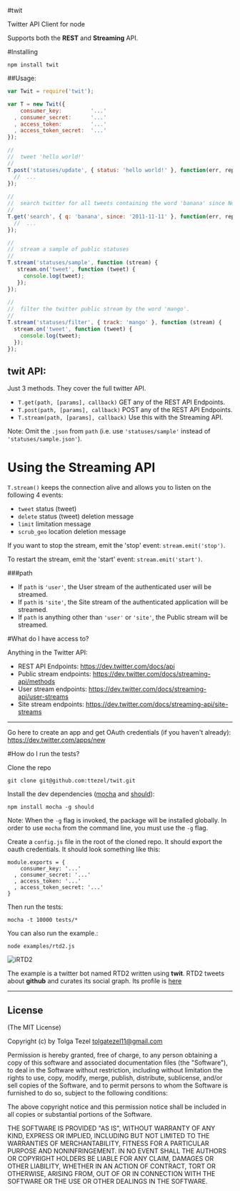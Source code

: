 #twit

Twitter API Client for node

Supports both the **REST** and **Streaming** API.

#Installing

```
npm install twit

```

##Usage:

```javascript
var Twit = require('twit');

var T = new Twit({
    consumer_key:         '...'
  , consumer_secret:      '...'
  , access_token:         '...'
  , access_token_secret:  '...'
});

//
//  tweet 'hello world!'
//
T.post('statuses/update', { status: 'hello world!' }, function(err, reply) {
  //  ...
});
      
//
//  search twitter for all tweets containing the word 'banana' since Nov. 11, 2011
//
T.get('search', { q: 'banana', since: '2011-11-11' }, function(err, reply) {
  //  ...
});

//
//  stream a sample of public statuses
//
T.stream('statuses/sample', function (stream) {
   stream.on('tweet', function (tweet) {
     console.log(tweet); 
   });
});
      
//
//  filter the twitter public stream by the word 'mango'. 
//
T.stream('statuses/filter', { track: 'mango' }, function (stream) {
  stream.on('tweet', function (tweet) {
    console.log(tweet);
  });
});

```

## twit API:

Just 3 methods. They cover the full twitter API.

* `T.get(path, [params], callback)`         GET any of the REST API Endpoints.
* `T.post(path, [params], callback)`        POST any of the REST API Endpoints.
* `T.stream(path, [params], callback)`      Use this with the Streaming API.

Note: Omit the `.json` from `path` (i.e. use `'statuses/sample'` instead of `'statuses/sample.json'`).

# Using the Streaming API

`T.stream()` keeps the connection alive and allows you to listen on the following 4 events:

* `tweet`            status (tweet)
* `delete`           status (tweet) deletion message
* `limit`            limitation message 
* `scrub_geo`        location deletion message

If you want to stop the stream, emit the 'stop' event: `stream.emit('stop')`.

To restart the stream, emit the 'start' event: `stream.emit('start')`.

###path


* If `path` is `'user'`, the User stream of the authenticated user will be streamed.
* If `path` is `'site'`, the Site stream of the authenticated application will be streamed.
* If `path` is anything other than `'user'` or `'site'`, the Public stream will be streamed.

#What do I have access to?

Anything in the Twitter API:

* REST API Endpoints:       https://dev.twitter.com/docs/api
* Public stream endpoints:  https://dev.twitter.com/docs/streaming-api/methods
* User stream endpoints:    https://dev.twitter.com/docs/streaming-api/user-streams
* Site stream endpoints:    https://dev.twitter.com/docs/streaming-api/site-streams

-------

Go here to create an app and get OAuth credentials (if you haven't already): https://dev.twitter.com/apps/new


#How do I run the tests?

Clone the repo

```
git clone git@github.com:ttezel/twit.git
```

Install the dev dependencies ([mocha](https://github.com/visionmedia/mocha) and [should](https://github.com/visionmedia/should.js)):

```
npm install mocha -g should
```

Note: When the `-g` flag is invoked, the package will be installed globally. In order to use `mocha` from the command line, you must use the `-g` flag.

Create a `config.js` file in the root of the cloned repo. It should export the oauth credentials. It should look something like this:

```
module.exports = {
    consumer_key: '...'
  , consumer_secret: '...'
  , access_token: '...'
  , access_token_secret: '...'
}
```

Then run the tests:

```
mocha -t 10000 tests/*
```

You can also run the example.:

```
node examples/rtd2.js
```

![iRTD2](https://twimg0-a.akamaihd.net/profile_images/1606932914/robot-icon.png)

The example is a twitter bot named RTD2 written using **twit**. RTD2 tweets about **github** and curates its social graph. Its profile is [here](https://twitter.com/#!/iRTD2)

-------

## License 

(The MIT License)

Copyright (c) by Tolga Tezel <tolgatezel11@gmail.com>

Permission is hereby granted, free of charge, to any person obtaining a copy
of this software and associated documentation files (the "Software"), to deal
in the Software without restriction, including without limitation the rights
to use, copy, modify, merge, publish, distribute, sublicense, and/or sell
copies of the Software, and to permit persons to whom the Software is
furnished to do so, subject to the following conditions:

The above copyright notice and this permission notice shall be included in
all copies or substantial portions of the Software.

THE SOFTWARE IS PROVIDED "AS IS", WITHOUT WARRANTY OF ANY KIND, EXPRESS OR
IMPLIED, INCLUDING BUT NOT LIMITED TO THE WARRANTIES OF MERCHANTABILITY,
FITNESS FOR A PARTICULAR PURPOSE AND NONINFRINGEMENT. IN NO EVENT SHALL THE
AUTHORS OR COPYRIGHT HOLDERS BE LIABLE FOR ANY CLAIM, DAMAGES OR OTHER
LIABILITY, WHETHER IN AN ACTION OF CONTRACT, TORT OR OTHERWISE, ARISING FROM,
OUT OF OR IN CONNECTION WITH THE SOFTWARE OR THE USE OR OTHER DEALINGS IN
THE SOFTWARE.
